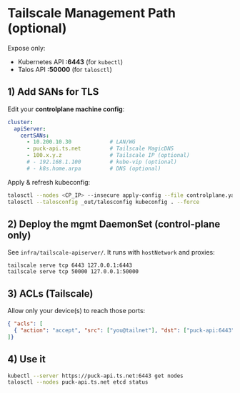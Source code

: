 # Tailscale Management Path (optional)

Expose only:
- Kubernetes API **:6443** (for `kubectl`)
- Talos API **:50000** (for `talosctl`)

## 1) Add SANs for TLS
Edit your **controlplane machine config**:
```yaml
cluster:
  apiServer:
    certSANs:
      - 10.200.10.30            # LAN/WG
      - puck-api.ts.net         # Tailscale MagicDNS
      - 100.x.y.z               # Tailscale IP (optional)
      # - 192.168.1.100         # kube-vip (optional)
      # - k8s.home.arpa         # DNS (optional)
```
Apply & refresh kubeconfig:
```bash
talosctl --nodes <CP_IP> --insecure apply-config --file controlplane.yaml
talosctl --talosconfig _out/talosconfig kubeconfig . --force
```

## 2) Deploy the mgmt DaemonSet (control-plane only)
See `infra/tailscale-apiserver/`. It runs with `hostNetwork` and proxies:
```
tailscale serve tcp 6443 127.0.0.1:6443
tailscale serve tcp 50000 127.0.0.1:50000
```

## 3) ACLs (Tailscale)
Allow only your device(s) to reach those ports:
```json
{ "acls": [
  { "action": "accept", "src": ["you@tailnet"], "dst": ["puck-api:6443","puck-api:50000"] }
]}
```

## 4) Use it
```bash
kubectl --server https://puck-api.ts.net:6443 get nodes
talosctl --nodes puck-api.ts.net etcd status
```
